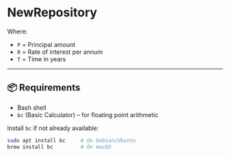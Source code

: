 # NewRepository

Where:
- `P` = Principal amount
- `R` = Rate of interest per annum
- `T` = Time in years

---

## 📦 Requirements

- Bash shell
- `bc` (Basic Calculator) – for floating point arithmetic

Install `bc` if not already available:
```bash
sudo apt install bc     # On Debian/Ubuntu
brew install bc         # On macOS
